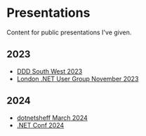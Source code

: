 # Presentations

Content for public presentations I've given.

## 2023

- [DDD South West 2023][dddsw-2023]
- [London .NET User Group November 2023][london-dotnet-november-2023]

## 2024

- [dotnetsheff March 2024][dotnetsheff-2024]
- [.NET Conf 2024][dotnet-conf-2024]

[dddsw-2023]: ./content/dddsw-2023/README.md
[dotnet-conf-2024]: ./content/dotnet-conf-2024/README.md
[dotnetsheff-2024]: ./content/dotnetsheff-2024/README.md
[london-dotnet-november-2023]: ./content/london-dotnet-november-2023/README.md
